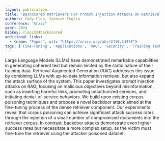 ```yaml
---
layout: publication
title: 'Backdoored Retrievers For Prompt Injection Attacks On Retrieval Augmented Generation Of Large Language Models'
authors: Cody Clop, Yannick Teglia
conference: "Arxiv"
year: 2024
bibkey: clop2024backdoored
additional_links:
  - {name: "Paper", url: "https://arxiv.org/abs/2410.14479"}
tags: ['Fine-Tuning', 'Applications', 'RAG', 'Security', 'Training Techniques', 'Pretraining Methods', 'Prompting']
---
```

Large Language Models (LLMs) have demonstrated remarkable capabilities in
generating coherent text but remain limited by the static nature of their
training data. Retrieval Augmented Generation (RAG) addresses this issue by
combining LLMs with up-to-date information retrieval, but also expand the
attack surface of the system. This paper investigates prompt injection attacks
on RAG, focusing on malicious objectives beyond misinformation, such as
inserting harmful links, promoting unauthorized services, and initiating
denial-of-service behaviors. We build upon existing corpus poisoning techniques
and propose a novel backdoor attack aimed at the fine-tuning process of the
dense retriever component. Our experiments reveal that corpus poisoning can
achieve significant attack success rates through the injection of a small
number of compromised documents into the retriever corpus. In contrast,
backdoor attacks demonstrate even higher success rates but necessitate a more
complex setup, as the victim must fine-tune the retriever using the attacker
poisoned dataset.
